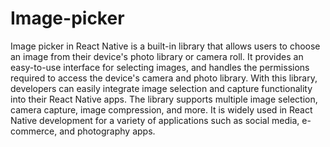 # Image-picker
Image picker in React Native is a built-in library that allows users to choose an image from their device's photo library or camera roll. 
It provides an easy-to-use interface for selecting images, and handles the permissions required to access the device's camera and photo library.
With this library, developers can easily integrate image selection and capture functionality into their React Native apps. 
The library supports multiple image selection, camera capture, image compression, and more. 
It is widely used in React Native development for a variety of applications such as social media, e-commerce, and photography apps.
